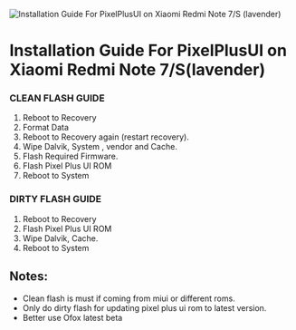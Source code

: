 ![Installation Guide For PixelPlusUI on Xiaomi Redmi Note 7/S (lavender)](https://i.imgur.com/pmZkslu.png "Installation")

# Installation Guide For PixelPlusUI on Xiaomi Redmi Note 7/S(lavender)

### CLEAN FLASH GUIDE
1. Reboot to Recovery
2. Format Data
3. Reboot to Recovery again (restart recovery).
4. Wipe Dalvik, System , vendor and Cache.
5. Flash Required Firmware.
6. Flash Pixel Plus UI ROM
7. Reboot to System

### DIRTY FLASH GUIDE
1. Reboot to Recovery
3. Flash Pixel Plus UI ROM
4. Wipe Dalvik, Cache.
5. Reboot to System

## Notes:
- Clean flash is must if coming from miui or different roms.
- Only do dirty flash for updating pixel plus ui rom to latest version.
- Better use Ofox latest beta
